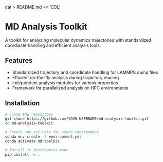 cat > README.md << 'EOL'
# MD Analysis Toolkit

A toolkit for analyzing molecular dynamics trajectories with standardized coordinate handling and efficient analysis tools.

## Features

- Standardized trajectory and coordinate handling for LAMMPS dump files
- Efficient on-the-fly analysis during trajectory reading
- Independent analysis modules for various properties
- Framework for parallelized analysis on HPC environments

## Installation

```bash
# Clone the repository
git clone https://github.com/YOUR-USERNAME/md-analysis-toolkit.git
cd md-analysis-toolkit

# Create and activate the conda environment
conda env create -f environment.yml
conda activate md-toolkit

# Install in development mode
pip install -e .
